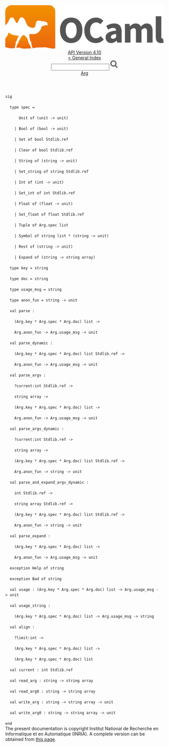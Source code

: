 <!-- ((! set title API !)) ((! set documentation !)) ((! set api !)) ((! set nobreadcrumb !)) -->
<div class="api"><header><nav class="toc brand"><a class="brand" href="https://ocaml.org/"><img src="colour-logo-gray.svg" class="svg" alt="OCaml"></a></nav><nav class="toc"><div class="toc_version"><a href="/docs" id="version-select">API Version 4.10</a></div><a href="index.html">&lt; General Index</a><div class="api_search"><input type="text" name="apisearch" id="api_search" oninput="mySearch(false);" onkeypress="this.oninput();" onclick="this.oninput();" onpaste="this.oninput();">
<img src="search_icon.svg" alt="Search" class="svg" onclick="mySearch(false)"></div>
<div id="search_results"></div><div class="toc_title"><a href="Arg.html">Arg</a></div><ul></ul></nav></header>
<code class="code"><span class="keyword">sig</span><br>
&nbsp;&nbsp;<span class="keyword">type</span>&nbsp;spec&nbsp;=<br>
&nbsp;&nbsp;&nbsp;&nbsp;&nbsp;&nbsp;<span class="constructor">Unit</span>&nbsp;<span class="keyword">of</span>&nbsp;(unit&nbsp;<span class="keywordsign">-&gt;</span>&nbsp;unit)<br>
&nbsp;&nbsp;&nbsp;&nbsp;<span class="keywordsign">|</span>&nbsp;<span class="constructor">Bool</span>&nbsp;<span class="keyword">of</span>&nbsp;(bool&nbsp;<span class="keywordsign">-&gt;</span>&nbsp;unit)<br>
&nbsp;&nbsp;&nbsp;&nbsp;<span class="keywordsign">|</span>&nbsp;<span class="constructor">Set</span>&nbsp;<span class="keyword">of</span>&nbsp;bool&nbsp;<span class="constructor">Stdlib</span>.ref<br>
&nbsp;&nbsp;&nbsp;&nbsp;<span class="keywordsign">|</span>&nbsp;<span class="constructor">Clear</span>&nbsp;<span class="keyword">of</span>&nbsp;bool&nbsp;<span class="constructor">Stdlib</span>.ref<br>
&nbsp;&nbsp;&nbsp;&nbsp;<span class="keywordsign">|</span>&nbsp;<span class="constructor">String</span>&nbsp;<span class="keyword">of</span>&nbsp;(string&nbsp;<span class="keywordsign">-&gt;</span>&nbsp;unit)<br>
&nbsp;&nbsp;&nbsp;&nbsp;<span class="keywordsign">|</span>&nbsp;<span class="constructor">Set_string</span>&nbsp;<span class="keyword">of</span>&nbsp;string&nbsp;<span class="constructor">Stdlib</span>.ref<br>
&nbsp;&nbsp;&nbsp;&nbsp;<span class="keywordsign">|</span>&nbsp;<span class="constructor">Int</span>&nbsp;<span class="keyword">of</span>&nbsp;(int&nbsp;<span class="keywordsign">-&gt;</span>&nbsp;unit)<br>
&nbsp;&nbsp;&nbsp;&nbsp;<span class="keywordsign">|</span>&nbsp;<span class="constructor">Set_int</span>&nbsp;<span class="keyword">of</span>&nbsp;int&nbsp;<span class="constructor">Stdlib</span>.ref<br>
&nbsp;&nbsp;&nbsp;&nbsp;<span class="keywordsign">|</span>&nbsp;<span class="constructor">Float</span>&nbsp;<span class="keyword">of</span>&nbsp;(float&nbsp;<span class="keywordsign">-&gt;</span>&nbsp;unit)<br>
&nbsp;&nbsp;&nbsp;&nbsp;<span class="keywordsign">|</span>&nbsp;<span class="constructor">Set_float</span>&nbsp;<span class="keyword">of</span>&nbsp;float&nbsp;<span class="constructor">Stdlib</span>.ref<br>
&nbsp;&nbsp;&nbsp;&nbsp;<span class="keywordsign">|</span>&nbsp;<span class="constructor">Tuple</span>&nbsp;<span class="keyword">of</span>&nbsp;<span class="constructor">Arg</span>.spec&nbsp;list<br>
&nbsp;&nbsp;&nbsp;&nbsp;<span class="keywordsign">|</span>&nbsp;<span class="constructor">Symbol</span>&nbsp;<span class="keyword">of</span>&nbsp;string&nbsp;list&nbsp;*&nbsp;(string&nbsp;<span class="keywordsign">-&gt;</span>&nbsp;unit)<br>
&nbsp;&nbsp;&nbsp;&nbsp;<span class="keywordsign">|</span>&nbsp;<span class="constructor">Rest</span>&nbsp;<span class="keyword">of</span>&nbsp;(string&nbsp;<span class="keywordsign">-&gt;</span>&nbsp;unit)<br>
&nbsp;&nbsp;&nbsp;&nbsp;<span class="keywordsign">|</span>&nbsp;<span class="constructor">Expand</span>&nbsp;<span class="keyword">of</span>&nbsp;(string&nbsp;<span class="keywordsign">-&gt;</span>&nbsp;string&nbsp;array)<br>
&nbsp;&nbsp;<span class="keyword">type</span>&nbsp;key&nbsp;=&nbsp;string<br>
&nbsp;&nbsp;<span class="keyword">type</span>&nbsp;doc&nbsp;=&nbsp;string<br>
&nbsp;&nbsp;<span class="keyword">type</span>&nbsp;usage_msg&nbsp;=&nbsp;string<br>
&nbsp;&nbsp;<span class="keyword">type</span>&nbsp;anon_fun&nbsp;=&nbsp;string&nbsp;<span class="keywordsign">-&gt;</span>&nbsp;unit<br>
&nbsp;&nbsp;<span class="keyword">val</span>&nbsp;parse&nbsp;:<br>
&nbsp;&nbsp;&nbsp;&nbsp;(<span class="constructor">Arg</span>.key&nbsp;*&nbsp;<span class="constructor">Arg</span>.spec&nbsp;*&nbsp;<span class="constructor">Arg</span>.doc)&nbsp;list&nbsp;<span class="keywordsign">-&gt;</span><br>
&nbsp;&nbsp;&nbsp;&nbsp;<span class="constructor">Arg</span>.anon_fun&nbsp;<span class="keywordsign">-&gt;</span>&nbsp;<span class="constructor">Arg</span>.usage_msg&nbsp;<span class="keywordsign">-&gt;</span>&nbsp;unit<br>
&nbsp;&nbsp;<span class="keyword">val</span>&nbsp;parse_dynamic&nbsp;:<br>
&nbsp;&nbsp;&nbsp;&nbsp;(<span class="constructor">Arg</span>.key&nbsp;*&nbsp;<span class="constructor">Arg</span>.spec&nbsp;*&nbsp;<span class="constructor">Arg</span>.doc)&nbsp;list&nbsp;<span class="constructor">Stdlib</span>.ref&nbsp;<span class="keywordsign">-&gt;</span><br>
&nbsp;&nbsp;&nbsp;&nbsp;<span class="constructor">Arg</span>.anon_fun&nbsp;<span class="keywordsign">-&gt;</span>&nbsp;<span class="constructor">Arg</span>.usage_msg&nbsp;<span class="keywordsign">-&gt;</span>&nbsp;unit<br>
&nbsp;&nbsp;<span class="keyword">val</span>&nbsp;parse_argv&nbsp;:<br>
&nbsp;&nbsp;&nbsp;&nbsp;?current:int&nbsp;<span class="constructor">Stdlib</span>.ref&nbsp;<span class="keywordsign">-&gt;</span><br>
&nbsp;&nbsp;&nbsp;&nbsp;string&nbsp;array&nbsp;<span class="keywordsign">-&gt;</span><br>
&nbsp;&nbsp;&nbsp;&nbsp;(<span class="constructor">Arg</span>.key&nbsp;*&nbsp;<span class="constructor">Arg</span>.spec&nbsp;*&nbsp;<span class="constructor">Arg</span>.doc)&nbsp;list&nbsp;<span class="keywordsign">-&gt;</span><br>
&nbsp;&nbsp;&nbsp;&nbsp;<span class="constructor">Arg</span>.anon_fun&nbsp;<span class="keywordsign">-&gt;</span>&nbsp;<span class="constructor">Arg</span>.usage_msg&nbsp;<span class="keywordsign">-&gt;</span>&nbsp;unit<br>
&nbsp;&nbsp;<span class="keyword">val</span>&nbsp;parse_argv_dynamic&nbsp;:<br>
&nbsp;&nbsp;&nbsp;&nbsp;?current:int&nbsp;<span class="constructor">Stdlib</span>.ref&nbsp;<span class="keywordsign">-&gt;</span><br>
&nbsp;&nbsp;&nbsp;&nbsp;string&nbsp;array&nbsp;<span class="keywordsign">-&gt;</span><br>
&nbsp;&nbsp;&nbsp;&nbsp;(<span class="constructor">Arg</span>.key&nbsp;*&nbsp;<span class="constructor">Arg</span>.spec&nbsp;*&nbsp;<span class="constructor">Arg</span>.doc)&nbsp;list&nbsp;<span class="constructor">Stdlib</span>.ref&nbsp;<span class="keywordsign">-&gt;</span><br>
&nbsp;&nbsp;&nbsp;&nbsp;<span class="constructor">Arg</span>.anon_fun&nbsp;<span class="keywordsign">-&gt;</span>&nbsp;string&nbsp;<span class="keywordsign">-&gt;</span>&nbsp;unit<br>
&nbsp;&nbsp;<span class="keyword">val</span>&nbsp;parse_and_expand_argv_dynamic&nbsp;:<br>
&nbsp;&nbsp;&nbsp;&nbsp;int&nbsp;<span class="constructor">Stdlib</span>.ref&nbsp;<span class="keywordsign">-&gt;</span><br>
&nbsp;&nbsp;&nbsp;&nbsp;string&nbsp;array&nbsp;<span class="constructor">Stdlib</span>.ref&nbsp;<span class="keywordsign">-&gt;</span><br>
&nbsp;&nbsp;&nbsp;&nbsp;(<span class="constructor">Arg</span>.key&nbsp;*&nbsp;<span class="constructor">Arg</span>.spec&nbsp;*&nbsp;<span class="constructor">Arg</span>.doc)&nbsp;list&nbsp;<span class="constructor">Stdlib</span>.ref&nbsp;<span class="keywordsign">-&gt;</span><br>
&nbsp;&nbsp;&nbsp;&nbsp;<span class="constructor">Arg</span>.anon_fun&nbsp;<span class="keywordsign">-&gt;</span>&nbsp;string&nbsp;<span class="keywordsign">-&gt;</span>&nbsp;unit<br>
&nbsp;&nbsp;<span class="keyword">val</span>&nbsp;parse_expand&nbsp;:<br>
&nbsp;&nbsp;&nbsp;&nbsp;(<span class="constructor">Arg</span>.key&nbsp;*&nbsp;<span class="constructor">Arg</span>.spec&nbsp;*&nbsp;<span class="constructor">Arg</span>.doc)&nbsp;list&nbsp;<span class="keywordsign">-&gt;</span><br>
&nbsp;&nbsp;&nbsp;&nbsp;<span class="constructor">Arg</span>.anon_fun&nbsp;<span class="keywordsign">-&gt;</span>&nbsp;<span class="constructor">Arg</span>.usage_msg&nbsp;<span class="keywordsign">-&gt;</span>&nbsp;unit<br>
&nbsp;&nbsp;<span class="keyword">exception</span>&nbsp;<span class="constructor">Help</span>&nbsp;<span class="keyword">of</span>&nbsp;string<br>
&nbsp;&nbsp;<span class="keyword">exception</span>&nbsp;<span class="constructor">Bad</span>&nbsp;<span class="keyword">of</span>&nbsp;string<br>
&nbsp;&nbsp;<span class="keyword">val</span>&nbsp;usage&nbsp;:&nbsp;(<span class="constructor">Arg</span>.key&nbsp;*&nbsp;<span class="constructor">Arg</span>.spec&nbsp;*&nbsp;<span class="constructor">Arg</span>.doc)&nbsp;list&nbsp;<span class="keywordsign">-&gt;</span>&nbsp;<span class="constructor">Arg</span>.usage_msg&nbsp;<span class="keywordsign">-&gt;</span>&nbsp;unit<br>
&nbsp;&nbsp;<span class="keyword">val</span>&nbsp;usage_string&nbsp;:<br>
&nbsp;&nbsp;&nbsp;&nbsp;(<span class="constructor">Arg</span>.key&nbsp;*&nbsp;<span class="constructor">Arg</span>.spec&nbsp;*&nbsp;<span class="constructor">Arg</span>.doc)&nbsp;list&nbsp;<span class="keywordsign">-&gt;</span>&nbsp;<span class="constructor">Arg</span>.usage_msg&nbsp;<span class="keywordsign">-&gt;</span>&nbsp;string<br>
&nbsp;&nbsp;<span class="keyword">val</span>&nbsp;align&nbsp;:<br>
&nbsp;&nbsp;&nbsp;&nbsp;?limit:int&nbsp;<span class="keywordsign">-&gt;</span><br>
&nbsp;&nbsp;&nbsp;&nbsp;(<span class="constructor">Arg</span>.key&nbsp;*&nbsp;<span class="constructor">Arg</span>.spec&nbsp;*&nbsp;<span class="constructor">Arg</span>.doc)&nbsp;list&nbsp;<span class="keywordsign">-&gt;</span><br>
&nbsp;&nbsp;&nbsp;&nbsp;(<span class="constructor">Arg</span>.key&nbsp;*&nbsp;<span class="constructor">Arg</span>.spec&nbsp;*&nbsp;<span class="constructor">Arg</span>.doc)&nbsp;list<br>
&nbsp;&nbsp;<span class="keyword">val</span>&nbsp;current&nbsp;:&nbsp;int&nbsp;<span class="constructor">Stdlib</span>.ref<br>
&nbsp;&nbsp;<span class="keyword">val</span>&nbsp;read_arg&nbsp;:&nbsp;string&nbsp;<span class="keywordsign">-&gt;</span>&nbsp;string&nbsp;array<br>
&nbsp;&nbsp;<span class="keyword">val</span>&nbsp;read_arg0&nbsp;:&nbsp;string&nbsp;<span class="keywordsign">-&gt;</span>&nbsp;string&nbsp;array<br>
&nbsp;&nbsp;<span class="keyword">val</span>&nbsp;write_arg&nbsp;:&nbsp;string&nbsp;<span class="keywordsign">-&gt;</span>&nbsp;string&nbsp;array&nbsp;<span class="keywordsign">-&gt;</span>&nbsp;unit<br>
&nbsp;&nbsp;<span class="keyword">val</span>&nbsp;write_arg0&nbsp;:&nbsp;string&nbsp;<span class="keywordsign">-&gt;</span>&nbsp;string&nbsp;array&nbsp;<span class="keywordsign">-&gt;</span>&nbsp;unit<br>
<span class="keyword">end</span></code>
<div class="copyright">The present documentation is copyright Institut National de Recherche en Informatique et en Automatique (INRIA). A complete version can be obtained from <a href="http://caml.inria.fr/pub/docs/manual-ocaml/">this page</a>.</div></div>
